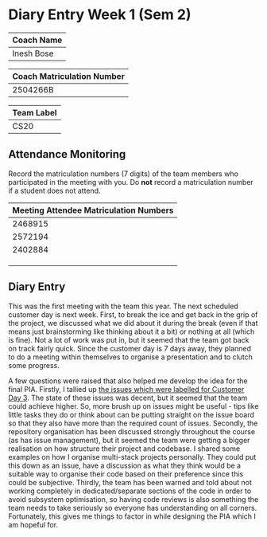# Diary Entry Week 1 (Sem 2)

| Coach Name |
| ---------- |
| Inesh Bose |

| Coach Matriculation Number |
| -------------------------- |
| 2504266B                   |

| Team Label |
| ---------- |
| CS20       |

## Attendance Monitoring

Record the matriculation numbers (7 digits) of the team members who participated in the meeting with you.  Do **not** record a matriculation number if a student does not attend.

| Meeting Attendee Matriculation Numbers |
| -------------------------------------- |
| 2468915                                |
| 2572194                                |
| 2402884                                |
|                                        |
|                                        |
|                                        |

## Diary Entry

<!-- Diary entries are marked on a pass/fail basis and are intended to help you build evidence for designing your PIA. If you make a reasonable attempt at the diary each week then you will receive the full mark for the diary. Use the diary to record your observations about the Level 3 Team Projects. Each diary entry should describe issues that you were asked to help with during the laboratory by your project team and the advice you gave to resolve the problem. Consider how the evidence from the diary entry might inform the design of your PIA, as well as any recommendations for changing the delivery of the course in light of the issue raised. -->

This was the first meeting with the team this year. The next scheduled customer day is next week. First, to break the ice and get back in the grip of the project, we discussed what we did about it during the break (even if that means just brainstorming like thinking about it a bit) or nothing at all (which is fine). Not a lot of work was put in, but it seemed that the team got back on track fairly quick. Since the customer day is 7 days away, they planned to do a meeting within themselves to organise a presentation and to clutch some progress.

A few questions were raised that also helped me develop the idea for the final PIA. Firstly, I tallied up [the issues which were labelled for Customer Day 3](https://stgit.dcs.gla.ac.uk/team-project-h/2021/cs20/cs20-main/-/issues?scope=all&state=all&label_name[]=CustomerDay3). The state of these issues was decent, but it seemed that the team could achieve higher. So, more brush up on issues might be useful - tips like little tasks they do or think about can be putting straight on the issue board so that they also have more than the required count of issues. Secondly, the repository organisation has been discussed strongly throughout the course (as has issue management), but it seemed the team were getting a bigger realisation on how structure their project and codebase. I shared some examples on how I organise multi-stack projects personally. They could put this down as an issue, have a discussion as what they think would be a suitable way to organise their code based on their preference since this could be subjective. Thirdly, the team has been warned and told about not working completely in dedicated/separate sections of the code in order to avoid subsystem optimisation, so having code reviews is also something the team needs to take seriously so everyone has understanding on all corners. Fortunately, this gives me things to factor in while designing the PIA which I am hopeful for.
